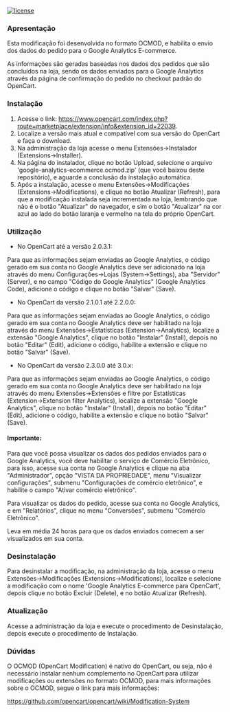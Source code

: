 [![license][licenca-badge]][LICENSE]

### Apresentação

Esta modificação foi desenvolvida no formato OCMOD, e habilita o envio dos dados do pedido para o Google Analytics E-commerce.

As informações são geradas baseadas nos dados dos pedidos que são concluídos na loja, sendo os dados enviados para o Google Analytics através da página de confirmação do pedido no checkout padrão do OpenCart.

### Instalação

 1. Acesse o link: https://www.opencart.com/index.php?route=marketplace/extension/info&extension_id=22039.
 2. Localize a versão mais atual e compatível com sua versão do OpenCart e faça o download.
 3. Na administração da loja acesse o menu Extensões→Instalador (Extensions→Installer).
 4. Na página do instalador, clique no botão Upload, selecione o arquivo 'google-analytics-ecommerce.ocmod.zip' (que você baixou deste repositório), e aguarde a conclusão da instalação automática.
 5. Após a instalação, acesse o menu Extensões→Modificações (Extensions→Modifications), e clique no botão Atualizar (Refresh), para que a modificação instalada seja incrementada na loja, lembrando que não é o botão "Atualizar" do navegador, e sim o botão "Atualizar" na cor azul ao lado do botão laranja e vermelho na tela do próprio OpenCart.

### Utilização

- No OpenCart até a versão 2.0.3.1:

Para que as informações sejam enviadas ao Google Analytics, o código gerado em sua conta no Google Analytics deve ser adicionado na loja através do menu Configurações→Lojas (System→Settings), aba "Servidor" (Server), e no campo "Código do Google Analytics" (Google Analytics Code), adicione o código e clique no botão "Salvar" (Save).

- No OpenCart da versão 2.1.0.1 até 2.2.0.0:

Para que as informações sejam enviadas ao Google Analytics, o código gerado em sua conta no Google Analytics deve ser habilitado na loja através do menu Extensões→Estatísticas (Extension→Analytics), localize a extensão "Google Analytics", clique no botão "Instalar" (Install), depois no botão "Editar" (Edit), adicione o código, habilite a extensão e clique no botão "Salvar" (Save).

- No OpenCart da versão 2.3.0.0 até 3.0.x:

Para que as informações sejam enviadas ao Google Analytics, o código gerado em sua conta no Google Analytics deve ser habilitado na loja através do menu Extensões→Extensões e filtre por Estatísticas (Extension→Extension filter Analytics), localize a extensão "Google Analytics", clique no botão "Instalar" (Install), depois no botão "Editar" (Edit), adicione o código, habilite a extensão e clique no botão "Salvar" (Save).

#### Importante:

Para que você possa visualizar os dados dos pedidos enviados para o Google Analytics, você deve habilitar o serviço de Comércio Eletrônico, para isso, acesse sua conta no Google Analytics e clique na aba "Administrador", opção "VISTA DA PROPRIEDADE", menu "Visualizar configurações", submenu "Configurações de comércio eletrônico", e habilite o campo "Ativar comércio eletrônico".

Para visualizar os dados do pedido, acesse sua conta no Google Analytics, e em "Relatórios", clique no menu "Conversões", submenu "Comércio Eletrônico".

Leva em média 24 horas para que os dados enviados comecem a ser visualizados em sua conta.

### Desinstalação

Para desinstalar a modificação, na administração da loja, acesse o menu Extensões→Modificações (Extensions→Modifications),  localize e selecione a modificação com o nome 'Google Analytics E-commerce para OpenCart', depois clique no botão Excluir (Delete), e no botão Atualizar (Refresh).

### Atualização

Acesse a administração da loja e execute o procedimento de Desinstalação, depois execute o procedimento de Instalação.

### Dúvidas

O OCMOD (OpenCart Modification) é nativo do OpenCart, ou seja, não é necessário instalar nenhum complemento no OpenCart para utilizar modificações ou extensões no formato OCMOD, para mais informações sobre o OCMOD, segue o link para mais informações:

https://github.com/opencart/opencart/wiki/Modification-System

[licenca-badge]: https://img.shields.io/badge/licença-GPLv3-blue.svg
[LICENSE]: ./LICENSE
